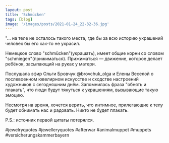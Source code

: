 ```yaml
---
layout: post
title: 'Schmücken'
tags: [blog]
image: '/images/posts/2021-01-24_22-32-36.jpg'
---
```


"... на теле не осталось такого места, где бы за всю историю украшений человек бы его как-то не украсил. 

Немецкое слово "schmücken"(украшать), имеет общие корни со словом "schmiegen"(прижиматься). Прижиматься — движение, которое делает ребёнок, засыпающий на руках у матери.

Послушала эфир Ольги Бровчук @brovchuk_olga и Елены Веселой о послевоенном ювелирном искусстве и сходстве настроений художников с сегодняшним днём. Запомнилась фраза "обнять и плакать", что люди будут тянуться к украшениям, вызывающие такую эмоцию. 

Несмотря на время, хочется верить, что интимное, прилегающие к телу будет обнимать нас и радовать. Никто не будет плакать. 

P.S.: источник первой цитаты потерялся.

#jewelryquotes #jewelleryquotes #afterwar #animalmuppet #muppets #versicherungskammerbayern
